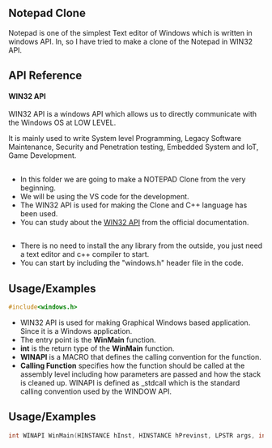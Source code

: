 ## Notepad Clone

Notepad is one of the simplest Text editor of Windows which is written in windows API. In, so I have tried to make a clone of the Notepad in WIN32 API.

## API Reference

#### WIN32 API

WIN32 API is a windows API which allows us to directly communicate with the Windows OS at LOW LEVEL.

It is mainly used to write System level Programming, Legacy Software Maintenance, Security and Penetration testing, Embedded System and IoT, Game Development.
##  
- In this folder we are going to make a NOTEPAD Clone from the very beginning.
- We will be using the VS code for the development.
- The WIN32 API is used for making the Clone and C++ language has been used.
- You can study about the [WIN32 API](https://learn.microsoft.com/en-us/windows/win32/api/) from the official documentation.

##  
- There is no need to install the any library from the outside, you just need a text editor and c++ compiler to start.
- You can start by including the "windows.h" header file in the code.
## Usage/Examples
```C++
#include<windows.h>
```
- WIN32 API is used for making Graphical Windows based application. Since it is a Windows application.
- The entry point is the **WinMain** function.
- **int** is the return type of the **WinMain** function.
- **WINAPI** is a MACRO that defines the calling convention for the function.
- **Calling Function** specifies how the function should be called at the assembly level including how parameters are passed and how the stack is cleaned up. WINAPI is defined as _stdcall which is the standard calling convention used by the WINDOW API.
## Usage/Examples
```C++
int WINAPI WinMain(HINSTANCE hInst, HINSTANCE hPrevinst, LPSTR args, int nCmdShow)
```
